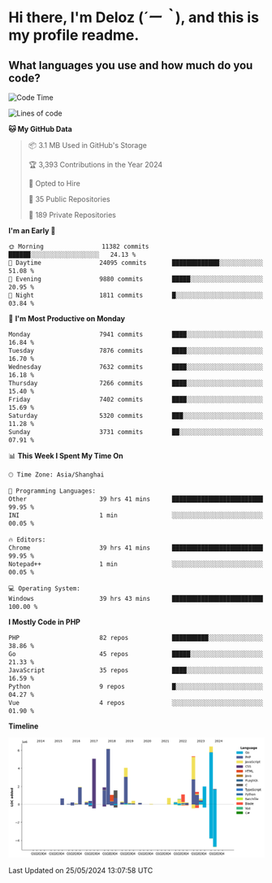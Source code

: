 # **Hi there, I'm Deloz (*´ー｀*), and this is my profile readme.**

## **What languages you use and how much do you code?**

<!--START_SECTION:waka-->
![Code Time](http://img.shields.io/badge/Code%20Time-4%2C052%20hrs%201%20min-blue)

![Lines of code](https://img.shields.io/badge/From%20Hello%20World%20I%27ve%20Written-44.7%20million%20lines%20of%20code-blue)

**🐱 My GitHub Data** 

> 📦 3.1 MB Used in GitHub's Storage 
 > 
> 🏆 3,393 Contributions in the Year 2024
 > 
> 💼 Opted to Hire
 > 
> 📜 35 Public Repositories 
 > 
> 🔑 189 Private Repositories 
 > 
**I'm an Early 🐤** 

```text
🌞 Morning                11382 commits       ██████░░░░░░░░░░░░░░░░░░░   24.13 % 
🌆 Daytime                24095 commits       █████████████░░░░░░░░░░░░   51.08 % 
🌃 Evening                9880 commits        █████░░░░░░░░░░░░░░░░░░░░   20.95 % 
🌙 Night                  1811 commits        █░░░░░░░░░░░░░░░░░░░░░░░░   03.84 % 
```
📅 **I'm Most Productive on Monday** 

```text
Monday                   7941 commits        ████░░░░░░░░░░░░░░░░░░░░░   16.84 % 
Tuesday                  7876 commits        ████░░░░░░░░░░░░░░░░░░░░░   16.70 % 
Wednesday                7632 commits        ████░░░░░░░░░░░░░░░░░░░░░   16.18 % 
Thursday                 7266 commits        ████░░░░░░░░░░░░░░░░░░░░░   15.40 % 
Friday                   7402 commits        ████░░░░░░░░░░░░░░░░░░░░░   15.69 % 
Saturday                 5320 commits        ███░░░░░░░░░░░░░░░░░░░░░░   11.28 % 
Sunday                   3731 commits        ██░░░░░░░░░░░░░░░░░░░░░░░   07.91 % 
```


📊 **This Week I Spent My Time On** 

```text
🕑︎ Time Zone: Asia/Shanghai

💬 Programming Languages: 
Other                    39 hrs 41 mins      █████████████████████████   99.95 % 
INI                      1 min               ░░░░░░░░░░░░░░░░░░░░░░░░░   00.05 % 

🔥 Editors: 
Chrome                   39 hrs 41 mins      █████████████████████████   99.95 % 
Notepad++                1 min               ░░░░░░░░░░░░░░░░░░░░░░░░░   00.05 % 

💻 Operating System: 
Windows                  39 hrs 43 mins      █████████████████████████   100.00 % 
```

**I Mostly Code in PHP** 

```text
PHP                      82 repos            ██████████░░░░░░░░░░░░░░░   38.86 % 
Go                       45 repos            █████░░░░░░░░░░░░░░░░░░░░   21.33 % 
JavaScript               35 repos            ████░░░░░░░░░░░░░░░░░░░░░   16.59 % 
Python                   9 repos             █░░░░░░░░░░░░░░░░░░░░░░░░   04.27 % 
Vue                      4 repos             ░░░░░░░░░░░░░░░░░░░░░░░░░   01.90 % 
```



**Timeline**

![Lines of Code chart](https://raw.githubusercontent.com/deloz/deloz/main/assets/bar_graph.png)


 Last Updated on 25/05/2024 13:07:58 UTC
<!--END_SECTION:waka-->
